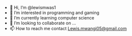 - 👋 Hi, I’m @lewismwas1
- 👀 I’m interested in programming and gaming
- 🌱 I’m currently learning computer science
- 💞️ I’m looking to collaborate on ...
- 📫 How to reach me contact Lewis.mwangi05@gmail.com

<!---
lewismwas1/lewismwas1 is a ✨ special ✨ repository because its `README.md` (this file) appears on your GitHub profile.
You can click the Preview link to take a look at your changes.
--->
